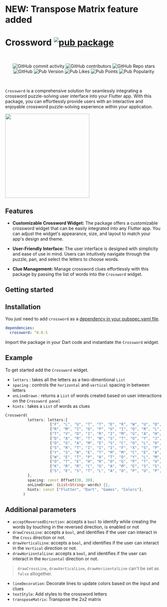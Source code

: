 # NEW:  Transpose Matrix feature added
# Crossword [![pub package](https://img.shields.io/pub/v/crossword.svg)](https://pub.dartlang.org/packages/crossword)

<br>
<p align="center">
<img alt="GitHub commit activity" src="https://img.shields.io/github/commit-activity/m/amonc/crossword">
<img alt="GitHub contributors" src="https://img.shields.io/github/contributors/amonc/crossword">
<img alt="GitHub Repo stars" src="https://img.shields.io/github/stars/amonc/crossword?style=social">
<img alt="GitHub" src="https://img.shields.io/github/license/amonc/crossword">
<img alt="Pub Version" src="https://img.shields.io/pub/v/crossword">
<img alt="Pub Likes" src="https://img.shields.io/pub/likes/crossword">
<img alt="Pub Points" src="https://img.shields.io/pub/points/crossword">
<img alt="Pub Popularity" src="https://img.shields.io/pub/popularity/crossword">

</p>

</br>

`Crossword` is a comprehensive solution for seamlessly integrating a crossword puzzle-solving user interface into your Flutter app. With this package, you can effortlessly provide users with an interactive and enjoyable crossword puzzle-solving experience within your application.

<img src="https://github.com/Amonc/crossword/assets/23643271/a2abcac4-2540-4e46-b398-366265c5fbc2" width="270">

## Features

- **Customizable Crossword Widget:**
  The package offers a customizable crossword widget that can be easily integrated into any Flutter app. You can adjust the widget's appearance, size, and layout to match your app's design and theme.

- **User-Friendly Interface:**
  The user interface is designed with simplicity and ease of use in mind. Users can intuitively navigate through the puzzle, pan, and select the letters to choose words.
  
- **Clue Management:**
  Manage crossword clues effortlessly with this package by passing the list of words into the `Crossword` widget.

## Getting started

## Installation

You just need to add `crossword` as a [dependency in your pubspec.yaml file](https://flutter.io/using-packages/).

```yaml
dependencies:
  crossword: ^0.0.5
```

Import the package in your Dart code and instantiate the `Crossword` widget.

## Example

To get started add the `Crossword` widget. 
- `letters` : takes all the letters as a two-dimentional `List`
- `spacing` : controls the `horizontal` and `vertical` spacing in between letters
- `onLineDrawn` : returns a `List` of words created based on user interactions on the `Crossword panel`
- `hints` : takes a `List` of words as clues

```dart
Crossword(
          letters: letters:[
                    ["F", "L", "U", "T", "T", "E", "R", "W", "U", "D", "B", "C"],
                    ["R", "M", "I", "O", "P", "U", "I", "Q", "R", "L", "E", "G"],
                    ["T", "V", "D", "I", "R", "I", "M", "U", "A", "H", "E", "A"],
                    ["D", "A", "R", "T", "N", "S", "T", "O", "Y", "J", "R", "M"],
                    ["O", "G", "A", "M", "E", "S", "C", "O", "L", "O", "R", "O"],
                    ["S", "R", "T", "I", "I", "I", "F", "X", "S", "P", "E", "D"],
                    ["Y", "S", "N", "E", "T", "M", "M", "C", "E", "A", "T", "S"],
                    ["W", "E", "T", "P", "A", "T", "D", "Y", "L", "M", "N", "U"],
                    ["O", "T", "E", "H", "R", "O", "G", "P", "T", "U", "O", "E"],
                    ["K", "R", "R", "C", "G", "A", "M", "E", "S", "S", "T", "S"],
                    ["S", "E", "S", "T", "L", "A", "O", "P", "U", "P", "E", "S"]
          ],
          spacing: const Offset(30, 30),
          onLineDrawn: (List<String> words) {},
          hints: const ["Flutter", "Dart", "Games", "Colors"],
        )
```

## Additional parameters
- `acceptReversedDirection`: accepts a `bool` to identify while creating the words by touching in the reversed direction, is enabled or not
- `drawCrossLine`:  accepts a `bool`, and identifies if the user can interact in the `Cross` direction or not.
- `drawVerticalLine`:  accepts a `bool`, and identifies if the user can interact in the `Vertical` direction or not. 
- `drawHorizontalLine`: accepts a `bool`, and identifies if the user can interact in the `Horizontal` direction or not.
  
> `drawCrossLine`, `drawVerticalLine`, `drawHorizontalLine` can't be set as `false` altogether.

- `lineDecoration`: Decorate lines to update colors based on the input and clues
- `textStyle`: Add styles to the crossword letters
- `transposeMatrix`: Transpose the 2x2 matrix



